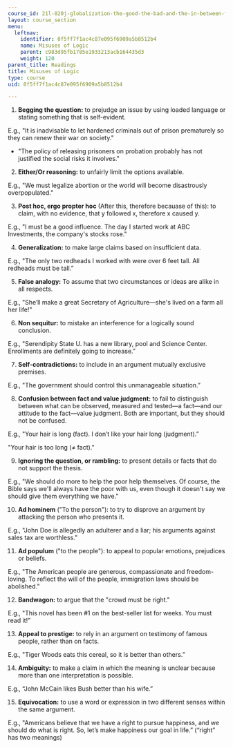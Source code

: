 ```yaml
---
course_id: 21l-020j-globalization-the-good-the-bad-and-the-in-between-fall-2016
layout: course_section
menu:
  leftnav:
    identifier: 0f5ff7f1ac4c87e095f6909a5b8512b4
    name: Misuses of Logic
    parent: c983d95fb1785e1933213acb164435d3
    weight: 120
parent_title: Readings
title: Misuses of Logic
type: course
uid: 0f5ff7f1ac4c87e095f6909a5b8512b4

---
```


1.  **Begging the question:** to prejudge an issue by using loaded language or stating something that is self-evident.

E.g., "It is inadvisable to let hardened criminals out of prison prematurely so they can renew their war on society."

*   "The policy of releasing prisoners on probation probably has not justified the social risks it involves."

2.  **Either/Or reasoning:** to unfairly limit the options available.

E.g., "We must legalize abortion or the world will become disastrously overpopulated."

3.  **Post hoc, ergo propter hoc** (After this, therefore becauase of this): to claim, with no evidence, that y followed x, therefore x caused y.

E.g., "I must be a good influence. The day I started work at ABC Investments, the company's stocks rose."

4.  **Generalization:** to make large claims based on insufficient data.

E.g., "The only two redheads I worked with were over 6 feet tall. All redheads must be tall.”

5.  **False analogy:** To assume that two circumstances or ideas are alike in all respects.

E.g., "She’ll make a great Secretary of Agriculture—she's lived on a farm all her life!"

6.  **Non sequitur:** to mistake an interference for a logically sound conclusion.

E.g., "Serendipity State U. has a new library, pool and Science Center. Enrollments are definitely going to increase.”

7.  **Self-contradictions:** to include in an argument mutually exclusive premises.

E.g., "The government should control this unmanageable situation.”

8.  **Confusion between fact and value judgment:** to fail to distinguish between what can be observed, measured and tested—a fact—and our attitude to the fact—value judgment. Both are important, but they should not be confused.

E.g., "Your hair is long (fact). I don’t like your hair long (judgment).”

"Your hair is too long (≠ fact)."

9.  **Ignoring the question, or rambling:** to present details or facts that do not support the thesis.

E.g., "We should do more to help the poor help themselves. Of course, the Bible says we'll always have the poor with us, even though it doesn't say we should give them everything we have."

10.  **Ad hominem** ("To the person"): to try to disprove an argument by attacking the person who presents it.

E.g., "John Doe is allegedly an adulterer and a liar; his arguments against sales tax are worthless."

11.  **Ad populum** ("to the people"): to appeal to popular emotions, prejudices or beliefs.

E.g., "The American people are generous, compassionate and freedom-loving. To reflect the will of the people, immigration laws should be abolished."

12.  **Bandwagon:** to argue that the "crowd must be right."

E.g., "This novel has been #1 on the best-seller list for weeks. You must read it!”

13.  **Appeal to prestige:** to rely in an argument on testimony of famous people, rather than on facts.

E.g., "Tiger Woods eats this cereal, so it is better than others.”

14.  **Ambiguity:** to make a claim in which the meaning is unclear because more than one interpretation is possible.

E.g., “John McCain likes Bush better than his wife.”

15.  **Equivocation:** to use a word or expression in two different senses within the same argument.

E.g., "Americans believe that we have a right to pursue happiness, and we should do what is right. So, let’s make happiness our goal in life.” (“right” has two meanings)